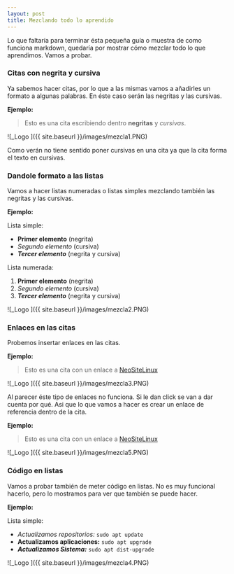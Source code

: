 ```yaml
---
layout: post
title: Mezclando todo lo aprendido
---
```


Lo que faltaría para terminar ésta pequeña guía o muestra de como funciona markdown, quedaría por mostrar cómo mezclar todo lo que aprendimos. Vamos a probar.

### Citas con negrita y cursiva
Ya sabemos hacer citas, por lo que a las mismas vamos a añadirles un formato a algunas palabras. En éste caso serán las negritas y las cursivas.

**Ejemplo:**

> Esto es una cita escribiendo dentro **negritas** y *cursivas*.

![_Logo ]({{ site.baseurl }}/images/mezcla1.PNG)

Como verán no tiene sentido poner cursivas en una cita ya que la cita forma el texto en cursivas.

### Dandole formato a las listas
Vamos a hacer listas numeradas o listas simples mezclando también las negritas y las cursivas.

**Ejemplo:**

Lista simple:
* **Primer elemento** (negrita)
* *Segundo elemento* (cursiva)
* ***Tercer elemento*** (negrita y cursiva)

Lista numerada:
1. **Primer elemento** (negrita)
2. *Segundo elemento* (cursiva)
3. ***Tercer elemento*** (negrita y cursiva)

![_Logo ]({{ site.baseurl }}/images/mezcla2.PNG)

### Enlaces en las citas
Probemos insertar enlaces en las citas.

**Ejemplo:**

> Esto es una cita con un enlace a [NeoSiteLinux](www.neositelinux.com)

![_Logo ]({{ site.baseurl }}/images/mezcla3.PNG)

Al parecer éste tipo de enlaces no funciona. Si le dan click se van a dar cuenta por qué. Asi que lo que vamos a hacer es crear un enlace de referencia dentro de la cita.

**Ejemplo:**

> Esto es una cita con un enlace a [NeoSiteLinux][1]

[1]: https://www.neositelinux.com

![_Logo ]({{ site.baseurl }}/images/mezcla5.PNG)

### Código en listas
Vamos a probar también de meter código en listas. No es muy funcional hacerlo, pero lo mostramos para ver que también se puede hacer.

**Ejemplo:**

Lista simple:
* *Actualizamos repositorios:* `sudo apt update`
* **Actualizamos aplicaciones:** `sudo apt upgrade`
* ***Actualizamos Sistema:***     `sudo apt dist-upgrade`

![_Logo ]({{ site.baseurl }}/images/mezcla4.PNG)